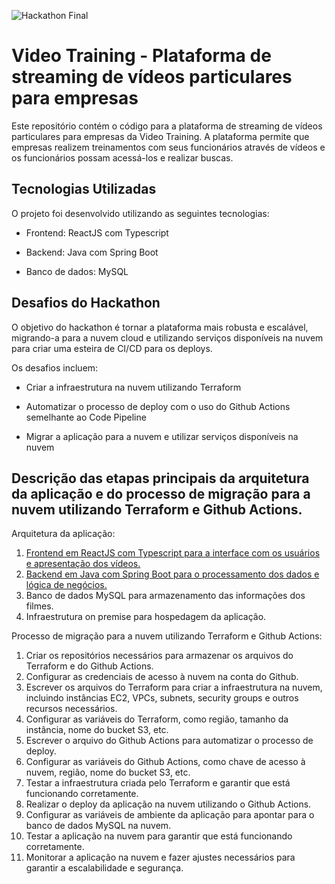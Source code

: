 ![Hackathon Final](https://user-images.githubusercontent.com/112454897/229313462-a1a5a73c-4cf7-4098-acab-28c0bdeb287d.png)

# Video Training - Plataforma de streaming de vídeos particulares para empresas

Este repositório contém o código para a plataforma de streaming de vídeos particulares para empresas da Video Training. A plataforma permite que empresas realizem treinamentos com seus funcionários através de vídeos e os funcionários possam acessá-los e realizar buscas.

## Tecnologias Utilizadas
O projeto foi desenvolvido utilizando as seguintes tecnologias:
- Frontend: ReactJS com Typescript
* Backend: Java com Spring Boot
+ Banco de dados: MySQL

## Desafios do Hackathon
O objetivo do hackathon é tornar a plataforma mais robusta e escalável, migrando-a para a nuvem cloud e utilizando serviços disponíveis na nuvem para criar uma esteira de CI/CD para os deploys.

Os desafios incluem:
- Criar a infraestrutura na nuvem utilizando Terraform
* Automatizar o processo de deploy com o uso do Github Actions semelhante ao Code Pipeline
+ Migrar a aplicação para a nuvem e utilizar serviços disponíveis na nuvem

## Descrição das etapas principais da arquitetura da aplicação e do processo de migração para a nuvem utilizando Terraform e Github Actions.

Arquitetura da aplicação:

1. [Frontend em ReactJS com Typescript para a interface com os usuários e apresentação dos vídeos.](https://github.com/wiliamks/hackaton-9aojo-frontend)
2. [Backend em Java com Spring Boot para o processamento dos dados e lógica de negócios.](https://github.com/wiliamks/hackaton-9aojo-backend)
3. Banco de dados MySQL para armazenamento das informações dos filmes.
4. Infraestrutura on premise para hospedagem da aplicação.

Processo de migração para a nuvem utilizando Terraform e Github Actions:

1. Criar os repositórios necessários para armazenar os arquivos do Terraform e do Github Actions.
2. Configurar as credenciais de acesso à nuvem na conta do Github.
3. Escrever os arquivos do Terraform para criar a infraestrutura na nuvem, incluindo instâncias EC2, VPCs, subnets, security groups e outros recursos necessários.
4. Configurar as variáveis do Terraform, como região, tamanho da instância, nome do bucket S3, etc.
5. Escrever o arquivo do Github Actions para automatizar o processo de deploy.
6. Configurar as variáveis do Github Actions, como chave de acesso à nuvem, região, nome do bucket S3, etc.
7. Testar a infraestrutura criada pelo Terraform e garantir que está funcionando corretamente.
8. Realizar o deploy da aplicação na nuvem utilizando o Github Actions.
9. Configurar as variáveis de ambiente da aplicação para apontar para o banco de dados MySQL na nuvem.
10. Testar a aplicação na nuvem para garantir que está funcionando corretamente.
11. Monitorar a aplicação na nuvem e fazer ajustes necessários para garantir a escalabilidade e segurança.

